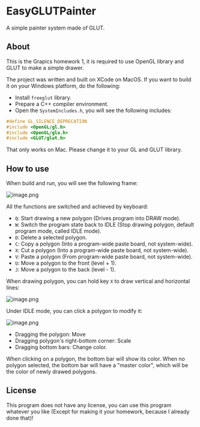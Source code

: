 # EasyGLUTPainter

A simple painter system made of GLUT.

## About
This is the Grapics homework 1, it is required to use OpenGL library and GLUT to make a simple drawer.

The project was written and built on XCode on MacOS. If you want to build it on your Windows platform, do the following:
- Install `freeglut` library.
- Prepare a C++ compiler environment.
- Open the `SystemIncludes.h`, you will see the following includes:
```c++
#define GL_SILENCE_DEPRECATION
#include <OpenGL/gl.h>
#include <OpenGL/glu.h>
#include <GLUT/glut.h>
```
That only works on Mac. Please change it to your GL and GLUT library.

## How to use
When build and run, you will see the following frame:

![image.png](https://i.loli.net/2021/05/08/4waVLrD5ux6JhWv.png)

All the functions are switched and achieved by keyboard:
- `Q`: Start drawing a new polygon (Drives program into DRAW mode).
- `W`: Switch the program state back to IDLE (Stop drawing polygon, default program mode, called IDLE mode).
- `D`: Delete a selected polygon.
- `C`: Copy a polygon (Into a program-wide paste board, not system-wide).
- `X`: Cut a polygon (Into a program-wide paste board, not system-wide).
- `V`: Paste a polygon (From program-wide paste board, not system-wide).
- `U`: Move a polygon to the front (level + 1).
- `J`: Move a polygon to the back (level - 1).

When drawing polygon, you can hold key `X` to draw vertical and horizontal lines:

![image.png](https://i.loli.net/2021/05/08/5R3UC2OGovy1kIs.png)

Under IDLE mode, you can click a polygon to modify it:

![image.png](https://i.loli.net/2021/05/08/uXh2jqGDbKVZ8lo.png)

- Dragging the polygon: Move
- Dragging polygon's right-bottom corner: Scale
- Dragging bottom bars: Change color.

When clicking on a polygon, the bottom bar will show its color. When no polygon selected, the bottom bar will have a "master color", which will be the color of newly drawed polygons.

## License
This program does not have any license, you can use this program whatever you like (Except for making it your homework, because I already done that)!
